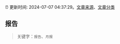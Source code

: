 :alarm_clock: 更新时间: 2024-07-07 04:37:29。[文章来源](/README.md)、[文章分类](/TAGS.md)

## 报告


> 关键字：`报告`、`月报`



